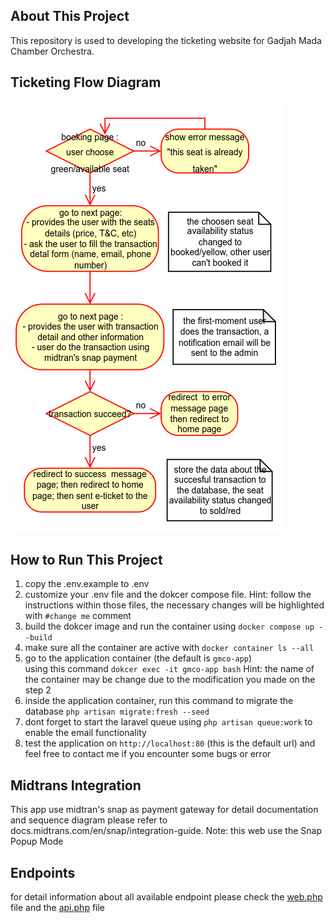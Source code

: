## About This Project
This repository is used to developing the ticketing website for Gadjah Mada Chamber Orchestra. 

## Ticketing Flow Diagram
![flow diagram](./Readme/flow.png)

## How to Run This Project
<ol>
    <li>copy the .env.example to .env</li>
    <li>customize your .env file and the dokcer compose file. Hint: follow the instructions within those files, the necessary changes will be highlighted with <code>#change me</code> comment</li>
    <li>build the dokcer image and run the container using  <code>docker compose up --build</code></li>
    <li>make sure all the container are active with <code>docker container ls --all</code></li>
    <li>go to the application container (the default is <code>gmco-app</code>)</li> using this command <code>dokcer exec -it gmco-app bash</code> Hint: the name of the container may be change due to the modification you made on the step 2
    <li>inside the application container, run this command to migrate the database <code>php artisan migrate:fresh --seed</code></li>
    <li>dont forget to start the laravel queue using <code>php artisan queue:work</code> to enable the email functionality</li>
    <li>test the application on <code>http://localhost:80</code> (this is the default url) and feel free to contact me if you encounter some bugs or error</li>    
</ol>

## Midtrans Integration
This app use midtran's snap as payment gateway for detail documentation and sequence diagram please refer to <a>docs.midtrans.com/en/snap/integration-guide</a>. Note: this web use the Snap Popup Mode

## Endpoints
for detail information about all available endpoint please check the [web.php](./routes/web.php) file and the [api.php](./routes/api.php) file 

